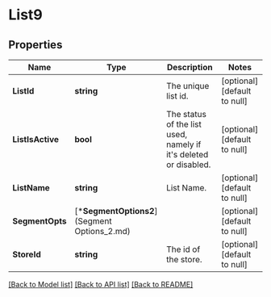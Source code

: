 # List9

## Properties
Name | Type | Description | Notes
------------ | ------------- | ------------- | -------------
**ListId** | **string** | The unique list id. | [optional] [default to null]
**ListIsActive** | **bool** | The status of the list used, namely if it&#x27;s deleted or disabled. | [optional] [default to null]
**ListName** | **string** | List Name. | [optional] [default to null]
**SegmentOpts** | [***SegmentOptions2**](Segment Options_2.md) |  | [optional] [default to null]
**StoreId** | **string** | The id of the store. | [optional] [default to null]

[[Back to Model list]](../README.md#documentation-for-models) [[Back to API list]](../README.md#documentation-for-api-endpoints) [[Back to README]](../README.md)

